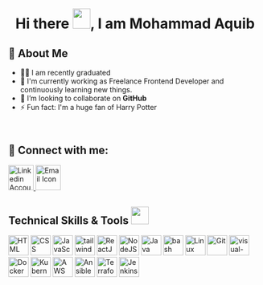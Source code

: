 # <h1 align="center"> Hi there <img src="https://github.com/MartinHeinz/MartinHeinz/blob/master/wave.gif" width="35px" height="40px"></img>, I am Mohammad Aquib</h1>

<!-- about me -->
## :raising_hand: About Me
- :man_student: I am recently graduated
- 🌱 I'm currently working as Freelance Frontend Developer and continuously learning new things.
- 👯 I’m looking to collaborate on **GitHub**
- ⚡ Fun fact: I'm a huge fan of Harry Potter 

<!-- connect with me -->
## <div id="badges"><img src="https://komarev.com/ghpvc/?username=mdaquib171&style=flat-square&color=blueviolet" alt=""/></div>
## :speech_balloon: Connect with me: 
<!-- <a href="https://twitter.com/mohdaquib171">
  <img src="https://cdn.worldvectorlogo.com/logos/twitter-6.svg" title="Twitter" alt="Twitter Account" width="40"/>
</a>
<a href="https://www.linkedin.com/in/mohdaquib171/">
  <img src="https://cdn.worldvectorlogo.com/logos/linkedin-icon-2.svg" title="Linkedin" alt="Linkedin Account" width="30"/>
</a>-->

<a href="https://www.linkedin.com/in/mohdaquib171/">
  <img src="https://img.icons8.com/bubbles/100/linkedin.png" title="Linkedin" alt="Linkedin Account" width="50"/>
</a>

<a href="mailto:mohdaquib171@gmail.com">
  <img src="https://img.icons8.com/bubbles/100/gmail-new.png" title="Email" alt="Email Icon" width="50"/>
</a>

<!-- Language and Tools -->
<h2>Technical Skills & Tools <img src = "https://media2.giphy.com/media/QssGEmpkyEOhBCb7e1/giphy.gif?cid=ecf05e47a0n3gi1bfqntqmob8g9aid1oyj2wr3ds3mg700bl&rid=giphy.gif" height = 35px> </h2>
<p>    
  <img src="https://img.icons8.com/color/2x/html-5.png"  alt="HTML"  width="40" height="40"/>
  <img src="https://img.icons8.com/color/344/css3.png"  alt="CSS"  width="40" height="40"/>
  <img src="https://img.icons8.com/color/452/javascript--v1.png"  alt="JavaScript" width="40" height="40"/>
  <img src="https://img.icons8.com/plasticine/100/tailwind_css.png" alt="tailwind_css" width="40" height="40"/>
  <img src="https://img.icons8.com/officel/16/react.png" alt="ReactJS" width="40" height="40"/>
  <img src="https://img.icons8.com/fluency/48/node-js.png" alt="NodeJS" width="40" height="40"/>
  <img src="https://img.icons8.com/color/2x/java-coffee-cup-logo.png" alt="Java" width="40" height="40"/>
  <img src="https://img.icons8.com/plasticine/100/bash.png" alt="bash" width="40" height="40"/>
  <img src="https://img.icons8.com/color/2x/linux.png" alt="Linux" width="40" height="40"/>
  <img src="https://img.icons8.com/color/2x/git.png"  alt="Git"  width="40" height="40"/>
  <img src="https://img.icons8.com/color/48/visual-studio-code-2019.png" alt="visual-studio-code-2019" width="40" height="40"/>
  <img src="https://img.icons8.com/fluent/2x/docker.png" alt="Docker" width="40" height="40"/>
  <img src="https://img.icons8.com/color/2x/kubernetes.png" alt="Kubernetes" width="40" height="40"/>
  <img src="https://img.icons8.com/color/48/amazon-web-services.png" alt="AWS" width="40" height="40"/>
  <img src="https://img.icons8.com/color/48/ansible.png" alt="Ansible" width="40" height="40"/>
  <img src="https://img.icons8.com/color/48/terraform.png" alt="Terraform" width="40" height="40"/>
  <img src="https://img.icons8.com/color/48/jenkins.png" alt="Jenkins" width="40" height="40"/>
<!-- <p> -->
<!-- <h2>📖 I’m currently learning</h2> -->
<!-- </p> -->
<p>
  <!-- <img src="https://img.icons8.com/color/2x/golang.png" alt="GoLang" width="40" height="40"/> -->
</p>
